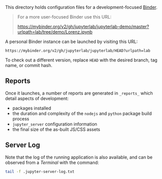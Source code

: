 This directory holds configuration files for a development-focused
[Binder](https://mybinder.org).

> For a more user-focused Binder use this URL:
>
> https://mybinder.org/v2/gh/jupyterlab/jupyterlab-demo/master?urlpath=lab/tree/demo/Lorenz.ipynb

A personal Binder instance can be launched by visiting this URL:

    https://mybinder.org/v2/gh/jupyterlab/jupyterlab/HEAD?urlpath=lab

To check out a different version, replace `HEAD` with the desired
branch, tag name, or commit hash.

## Reports

Once it launches, a number of reports are generated in `_reports_` which detail
aspects of development:

- packages installed
- the duration and complexity of the `nodejs` and `python` package build process
- `jupyter_server` configuration information
- the final size of the as-built JS/CSS assets

## Server Log

Note that the log of the running application is also available, and can be
observed from a _Terminal_ with the command:

```bash
tail -f .jupyter-server-log.txt
```
